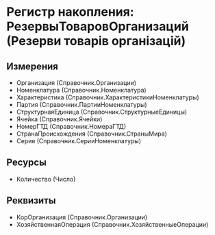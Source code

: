 ﻿# Регистр накопления: РезервыТоваровОрганизаций (Резерви товарів організацій)

## Измерения

- Организация (Справочник.Организации)
- Номенклатура (Справочник.Номенклатура)
- Характеристика (Справочник.ХарактеристикиНоменклатуры)
- Партия (Справочник.ПартииНоменклатуры)
- СтруктурнаяЕдиница (Справочник.СтруктурныеЕдиницы)
- Ячейка (Справочник.Ячейки)
- НомерГТД (Справочник.НомераГТД)
- СтранаПроисхождения (Справочник.СтраныМира)
- Серия (Справочник.СерииНоменклатуры)

## Ресурсы

- Количество (Число)

## Реквизиты

- КорОрганизация (Справочник.Организации)
- ХозяйственнаяОперация (Справочник.ХозяйственныеОперации)

